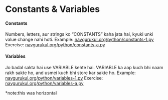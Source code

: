 
# Constants & Variables

#### Constants
Numbers, letters, aur strings ko “CONSTANTS” kaha jata hai, kyuki unki value change nahi hoti.
Example: [navgurukul.org/python/constants-1.py](http://navgurukul.org/python/constants-1.py)
Exercise: [navgurukul.org/python/constants-a.py](http://navgurukul.org/python/constants-a.py)

#### Variables
Jo badal sakta hai use VARIABLE kehte hai. VARIABLE ka aap kuch bhi naam rakh sakte ho, and usmei kuch bhi store kar sakte ho.
Example: [navgurukul.org/python/variables-1.py](http://navgurukul.org/python/variables-1.py)
Exercise: [navgurukul.org/python/variables-a.py](http://navgurukul.org/python/variables-a.py) 

*note:this was horizontal
